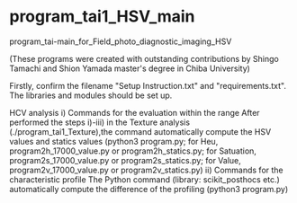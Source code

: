# program_tai1_HSV_main

program_tai-main_for_Field_photo_diagnostic_imaging_HSV

(These programs were created with outstanding contributions by Shingo Tamachi and Shion Yamada master's degree in Chiba University)

Firstly, confirm the filename "Setup Instruction.txt" and "requirements.txt". The libraries and modules should be set up.

HCV analysis
i) Commands for the evaluation within the range After performed the steps i)-iii) in the Texture analysis (./program_tai1_Texture),the command automatically compute the HSV values and statics values (python3 program.py; for Heu, program2h_17000_value.py or program2h_statics.py; for Satuation, program2s_17000_value.py or program2s_statics.py; for Value, program2v_17000_value.py or program2v_statics.py)
ii) Commands for the characteristic profile The Python command (library: scikit_posthocs etc.) automatically compute the difference of the profiling (python3 program.py)
